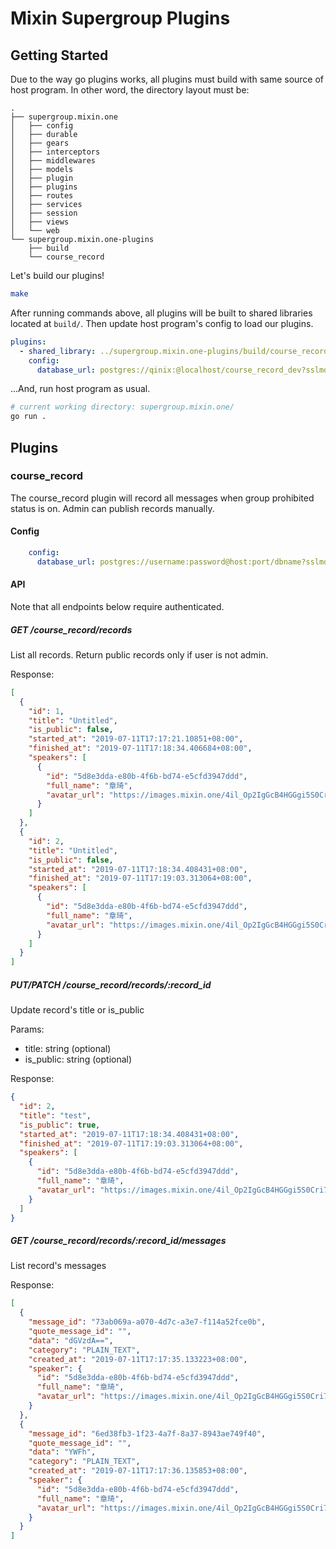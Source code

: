 # Mixin Supergroup Plugins

## Getting Started

Due to the way go plugins works, all plugins must build with same source of host program. 
In other word, the directory layout must be:

```
.
├── supergroup.mixin.one
│   ├── config
│   ├── durable
│   ├── gears
│   ├── interceptors
│   ├── middlewares
│   ├── models
│   ├── plugin
│   ├── plugins
│   ├── routes
│   ├── services
│   ├── session
│   ├── views
│   └── web
└── supergroup.mixin.one-plugins
    ├── build
    └── course_record
```

Let's build our plugins!

```bash
make
```

After running commands above, all plugins will be built to shared libraries located at `build/`.
Then update host program's config to load our plugins.

```yaml
plugins:
  - shared_library: ../supergroup.mixin.one-plugins/build/course_record.so
    config:
      database_url: postgres://qinix:@localhost/course_record_dev?sslmode=disable
```

...And, run host program as usual.

```bash
# current working directory: supergroup.mixin.one/
go run .
```

## Plugins

### course_record

The course_record plugin will record all messages when group prohibited status is on.
Admin can publish records manually.

#### Config

```yaml
    config:
      database_url: postgres://username:password@host:port/dbname?sslmode=disable
```

#### API

Note that all endpoints below require authenticated.

##### GET /course_record/records

List all records. Return public records only if user is not admin.

Response:
```json
[
  {
    "id": 1,
    "title": "Untitled",
    "is_public": false,
    "started_at": "2019-07-11T17:17:21.10851+08:00",
    "finished_at": "2019-07-11T17:18:34.406684+08:00",
    "speakers": [
      {
        "id": "5d8e3dda-e80b-4f6b-bd74-e5cfd3947ddd",
        "full_name": "章琦",
        "avatar_url": "https://images.mixin.one/4il_Op2IgGcB4HGGgi5S0Cri7-9LAz7ml6UR27zlPkQwFE9HYru2sUbj6UFegBGtl7mRT9cRT5dPJkxS8RT3AEw=s256"
      }
    ]
  },
  {
    "id": 2,
    "title": "Untitled",
    "is_public": false,
    "started_at": "2019-07-11T17:18:34.408431+08:00",
    "finished_at": "2019-07-11T17:19:03.313064+08:00",
    "speakers": [
      {
        "id": "5d8e3dda-e80b-4f6b-bd74-e5cfd3947ddd",
        "full_name": "章琦",
        "avatar_url": "https://images.mixin.one/4il_Op2IgGcB4HGGgi5S0Cri7-9LAz7ml6UR27zlPkQwFE9HYru2sUbj6UFegBGtl7mRT9cRT5dPJkxS8RT3AEw=s256"
      }
    ]
  }
]
```

##### PUT/PATCH /course_record/records/:record_id

Update record's title or is_public

Params:
- title: string (optional)
- is_public: string (optional)

Response:
```json
{
  "id": 2,
  "title": "test",
  "is_public": true,
  "started_at": "2019-07-11T17:18:34.408431+08:00",
  "finished_at": "2019-07-11T17:19:03.313064+08:00",
  "speakers": [
    {
      "id": "5d8e3dda-e80b-4f6b-bd74-e5cfd3947ddd",
      "full_name": "章琦",
      "avatar_url": "https://images.mixin.one/4il_Op2IgGcB4HGGgi5S0Cri7-9LAz7ml6UR27zlPkQwFE9HYru2sUbj6UFegBGtl7mRT9cRT5dPJkxS8RT3AEw=s256"
    }
  ]
}
```

##### GET /course_record/records/:record_id/messages

List record's messages

Response:
```json
[
  {
    "message_id": "73ab069a-a070-4d7c-a3e7-f114a52fce0b",
    "quote_message_id": "",
    "data": "dGVzdA==",
    "category": "PLAIN_TEXT",
    "created_at": "2019-07-11T17:17:35.133223+08:00",
    "speaker": {
      "id": "5d8e3dda-e80b-4f6b-bd74-e5cfd3947ddd",
      "full_name": "章琦",
      "avatar_url": "https://images.mixin.one/4il_Op2IgGcB4HGGgi5S0Cri7-9LAz7ml6UR27zlPkQwFE9HYru2sUbj6UFegBGtl7mRT9cRT5dPJkxS8RT3AEw=s256"
    }
  },
  {
    "message_id": "6ed38fb3-1f23-4a7f-8a37-8943ae749f40",
    "quote_message_id": "",
    "data": "YWFh",
    "category": "PLAIN_TEXT",
    "created_at": "2019-07-11T17:17:36.135853+08:00",
    "speaker": {
      "id": "5d8e3dda-e80b-4f6b-bd74-e5cfd3947ddd",
      "full_name": "章琦",
      "avatar_url": "https://images.mixin.one/4il_Op2IgGcB4HGGgi5S0Cri7-9LAz7ml6UR27zlPkQwFE9HYru2sUbj6UFegBGtl7mRT9cRT5dPJkxS8RT3AEw=s256"
    }
  }
]
```
